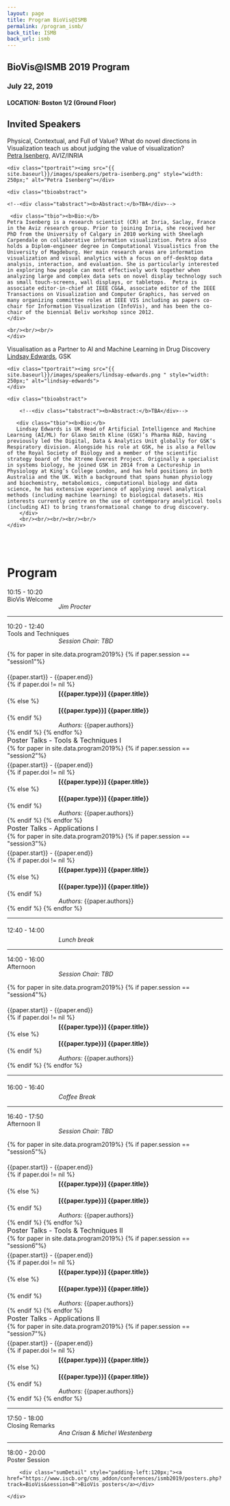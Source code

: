 ```yaml
---
layout: page
title: Program BioVis@ISMB
permalink: /program_ismb/
back_title: ISMB
back_url: ismb
---
```



## BioVis@ISMB 2019 Program

### July 22, 2019

#### LOCATION: Boston 1/2 (Ground Floor)



## Invited Speakers

<div class="talk">
    <div class="ttitle">Physical, Contextual, and Full of Value? What do novel directions in Visualization teach us about judging the value of visualization?
</div>
    <div><span class="tspeaker"><a href="https://petra.isenberg.cc/wiki/pmwiki.php">Petra Isenberg</a></span>, <span> AVIZ/INRIA </span></div>

    <div class="tportrait"><img src="{{ site.baseurl}}/images/speakers/petra-isenberg.png" style="width: 250px;" alt="Petra Isenberg"></div>

    <div class="tbioabstract"> 
	
	<!--<div class="tabstract"><b>Abstract:</b>TBA</div>-->
	
	 <div class="tbio"><b>Bio:</b>
	Petra Isenberg is a research scientist (CR) at Inria, Saclay, France in the Aviz research group. Prior to joining Inria, she received her PhD from the University of Calgary in 2010 working with Sheelagh Carpendale on collaborative information visualization. Petra also holds a Diplom-engineer degree in Computational Visualistics from the University of Magdeburg. Her main research areas are information visualization and visual analytics with a focus on off-desktop data analysis, interaction, and evaluation. She is particularly interested in exploring how people can most effectively work together when analyzing large and complex data sets on novel display technology such as small touch-screens, wall displays, or tabletops.  Petra is associate editor-in-chief at IEEE CG&A, associate editor of the IEEE Transactions on Visualization and Computer Graphics, has served on many organizing committee roles at IEEE VIS including as papers co-chair for Information Visualization (InfoVis), and has been the co-chair of the biennial Beliv workshop since 2012.  
	</div>
	
	<br/><br/><br/>
    </div>
</div>

<a name="sheelagh"></a>
<div class="talk">
    <div class="ttitle">Visualisation as a Partner to AI and Machine Learning in Drug Discovery</div>
    <div><span class="tspeaker"><a href="https://scholar.google.com/citations?user=jWcQDOsAAAAJ&hl=en">Lindsay Edwards</a></span>, <span> GSK </span></div>

    <div class="tportrait"><img src="{{ site.baseurl}}/images/speakers/lindsay-edwards.png " style="width: 250px;" alt="lindsay-edwards">
    </div>

    <div class="tbioabstract">

        <!--<div class="tabstract"><b>Abstract:</b>TBA</div>-->

       <div class="tbio"><b>Bio:</b>
       Lindsay Edwards is UK Head of Artificial Intelligence and Machine Learning (AI/ML) for Glaxo Smith Kline (GSK)’s Pharma R&D, having previously led the Digital, Data & Analytics Unit globally for GSK’s Respiratory division. Alongside his role at GSK, he is also a Fellow of the Royal Society of Biology and a member of the scientific strategy board of the Xtreme Everest Project. Originally a specialist in systems biology, he joined GSK in 2014 from a Lectureship in Physiology at King’s College London, and has held positions in both Australia and the UK. With a background that spans human physiology and biochemistry, metabolomics, computational biology and data science, he has extensive experience of applying novel analytical methods (including machine learning) to biological datasets. His interests currently centre on the use of contemporary analytical tools (including AI) to bring transformational change to drug discovery.
        </div>
		<br/><br/><br/><br/><br/>
    </div>
</div>

<br>
<br>

<!--- WELCOME -->

<h1> Program </h1>
<div>
    <div class="sumTime2">10:15 - 10:20</div>
    <div>
        <div class="sumContent">BioVis Welcome</div>
        <div class="sumDetail" style="padding-left:120px;"><i>Jim Procter</i></div>
    </div>
</div>

<hr class="style-one">



<!-- SESSION 1,2,3  : --->

<div>
    <div class="sumTime2"> 10:20 - 12:40</div>
    <div>
        <div class="sumContent">Tools and Techniques</div>
    </div>
    <div class="sumDetail" style="padding-left:120px;"><i>Session Chair: TBD</i> </div>
    <!-- <div class="sumDetail" style="padding-left:120px;font-size:12px;"><i>(* indicates presenting author)</i> </div> -->
</div>

{% for paper in site.data.program2019%}
{% if paper.session == "session1"%}
  <div>
      <div class="sumTime" style="padding-top:5px;"> {{paper.start}} - {{paper.end}}</div>
      {% if paper.doi != nil %}
      <div>
          <div class="ttile" style="padding-left:120px; padding-top:5px;">
          <b><!--<a href="{{paper.doi}}">--> [{{paper.type}}] <!--</a>--></b> <b>{{paper.title}}</b></div>
      </div>
      {% else %}
      <div>
          <div class="ttile" style="padding-left:120px; padding-top:5px;"> <b>[{{paper.type}}] {{paper.title}}</b></div>
      </div>
      {% endif %}
      <div class="sumDetail" style="padding-left:120px;"> <em>Authors:</em> {{paper.authors}}</div>
  </div>
{% endif %}
{% endfor %}


<!-- Poster Session Talk II-->
<div>
        <div class="sumContent" style="font-size:1.15em">Poster Talks - Tools & Techniques I</div>
</div>
{% for paper in site.data.program2019%}
{% if paper.session == "session2"%}
  <div>
      <div class="sumTime" style="padding-top:5px;"> {{paper.start}} - {{paper.end}}</div>
      {% if paper.doi != nil %}
      <div>
          <div class="ttile" style="padding-left:120px; padding-top:5px;">
          <b><!--<a href="{{paper.doi}}">--> [{{paper.type}}] <!--</a>--></b> <b>{{paper.title}}</b></div>
      </div>
      {% else %}
      <div>
          <div class="ttile" style="padding-left:120px; padding-top:5px;"> <b>[{{paper.type}}] {{paper.title}}</b></div>
      </div>
      {% endif %}
      <div class="sumDetail" style="padding-left:120px;"> <em>Authors:</em> {{paper.authors}}</div>
  </div>
{% endif %}
{% endfor %}

<div>
        <div class="sumContent"  style="font-size:1.15em">Poster Talks - Applications I </div>
</div>
{% for paper in site.data.program2019%}
{% if paper.session == "session3"%}
  <div>
      <div class="sumTime" style="padding-top:5px;"> {{paper.start}} - {{paper.end}}</div>
      {% if paper.doi != nil %}
      <div>
          <div class="ttile" style="padding-left:120px; padding-top:5px;">
          <b><!--<a href="{{paper.doi}}">--> [{{paper.type}}] <!--</a>--></b> <b>{{paper.title}}</b></div>
      </div>
      {% else %}
      <div>
          <div class="ttile" style="padding-left:120px; padding-top:5px;"> <b>[{{paper.type}}] {{paper.title}}</b></div>
      </div>
      {% endif %}
      <div class="sumDetail" style="padding-left:120px;"> <em>Authors:</em> {{paper.authors}}</div>
  </div>
{% endif %}
{% endfor %}


<!-- Lunch Break -->
<hr>
<div>
  <div class="sumTime" style="padding-top:5px;"> 12:40 - 14:00 </div>
    <div class="ttile" style="padding-left:120px; padding-top:5px;"> <em>Lunch break </em></div>
</div>  
<hr>

<!-- SESSION 4 -->

<div>
    <div class="sumTime2">14:00 - 16:00</div>
    <div>
        <div class="sumContent">Afternoon</div>
    </div>
    <div class="sumDetail" style="padding-left:120px;"><i>Session Chair: TBD</i> </div>
     <!-- <div class="sumDetail" style="padding-left:120px;font-size:12px;"><i>(* indicates presenting author)</i> </div> -->
</div>

{% for paper in site.data.program2019%}
{% if paper.session == "session4"%}
  <div>
      <div class="sumTime" style="padding-top:5px;"> {{paper.start}} - {{paper.end}}</div>
      {% if paper.doi != nil %}
      <div>
          <div class="ttile" style="padding-left:120px; padding-top:5px;">
          <b><!--<a href="{{paper.doi}}">--> [{{paper.type}}] <!--</a>--></b> <b>{{paper.title}}</b></div>
      </div>
      {% else %}
      <div>
          <div class="ttile" style="padding-left:120px; padding-top:5px;"> <b>[{{paper.type}}] {{paper.title}}</b></div>
      </div>
      {% endif %}
      <div class="sumDetail" style="padding-left:120px;"> <em>Authors:</em> {{paper.authors}}</div>
  </div>
{% endif %}
{% endfor %}

<!-- Coffee Break-->
<hr>
<div>
  <div class="sumTime" style="padding-top:5px;"> 16:00 - 16:40 </div>
    <div class="ttile" style="padding-left:120px; padding-top:5px;"> <em>Coffee Break </em></div>
</div>  
<hr>

<!-- SESSION 5,6,7 -->

<div>
    <div class="sumTime2">16:40 - 17:50</div>
    <div>
        <div class="sumContent">Afternoon II</div>
    </div>
    <div class="sumDetail" style="padding-left:120px;"><i>Session Chair: TBD</i> </div>
     <!-- <div class="sumDetail" style="padding-left:120px;font-size:12px;"><i>(* indicates presenting author)</i> </div> -->
</div>

{% for paper in site.data.program2019%}
{% if paper.session == "session5"%}
  <div>
      <div class="sumTime" style="padding-top:5px;"> {{paper.start}} - {{paper.end}}</div>
      {% if paper.doi != nil %}
      <div>
          <div class="ttile" style="padding-left:120px; padding-top:5px;">
          <b><!--<a href="{{paper.doi}}">--> [{{paper.type}}] <!--</a>--></b> <b>{{paper.title}}</b></div>
      </div>
      {% else %}
      <div>
          <div class="ttile" style="padding-left:120px; padding-top:5px;"> <b>[{{paper.type}}] {{paper.title}}</b></div>
      </div>
      {% endif %}
      <div class="sumDetail" style="padding-left:120px;"> <em>Authors:</em> {{paper.authors}}</div>
  </div>
{% endif %}
{% endfor %}


<!-- Poster Session Talk II-->
<div>
        <div class="sumContent" style="font-size:1.15em">Poster Talks - Tools & Techniques II</div>
</div>
{% for paper in site.data.program2019%}
{% if paper.session == "session6"%}
  <div>
      <div class="sumTime" style="padding-top:5px;"> {{paper.start}} - {{paper.end}}</div>
      {% if paper.doi != nil %}
      <div>
          <div class="ttile" style="padding-left:120px; padding-top:5px;">
          <b><!--<a href="{{paper.doi}}">--> [{{paper.type}}] <!--</a>--></b> <b>{{paper.title}}</b></div>
      </div>
      {% else %}
      <div>
          <div class="ttile" style="padding-left:120px; padding-top:5px;"> <b>[{{paper.type}}] {{paper.title}}</b></div>
      </div>
      {% endif %}
      <div class="sumDetail" style="padding-left:120px;"> <em>Authors:</em> {{paper.authors}}</div>
  </div>
{% endif %}
{% endfor %}

<div>
        <div class="sumContent"  style="font-size:1.15em">Poster Talks - Applications II</div>
</div>
{% for paper in site.data.program2019%}
{% if paper.session == "session7"%}
  <div>
      <div class="sumTime" style="padding-top:5px;"> {{paper.start}} - {{paper.end}}</div>
      {% if paper.doi != nil %}
      <div>
          <div class="ttile" style="padding-left:120px; padding-top:5px;">
          <b><!--<a href="{{paper.doi}}">--> [{{paper.type}}] <!--</a>--></b> <b>{{paper.title}}</b></div>
      </div>
      {% else %}
      <div>
          <div class="ttile" style="padding-left:120px; padding-top:5px;"> <b>[{{paper.type}}] {{paper.title}}</b></div>
      </div>
      {% endif %}
      <div class="sumDetail" style="padding-left:120px;"> <em>Authors:</em> {{paper.authors}}</div>
  </div>
{% endif %}
{% endfor %}

<!-- CLOSING REMARKS AND POSTER SESSION -->
<hr class="style-one">
<div>
    <div class="sumTime2">17:50 - 18:00</div>
    <div>
        <div class="sumContent">Closing Remarks</div>
          <div class="sumDetail" style="padding-left:120px;"><i>Ana Crisan & Michel Westenberg</i></div>
    </div>
</div>

<hr class="style-one">


<div>
    <div class="sumTime2">18:00 - 20:00</div>
    <div>
        <div class="sumContent">Poster Session</div>
       
		<div class="sumDetail" style="padding-left:120px;"><a href="https://www.iscb.org/cms_addon/conferences/ismb2019/posters.php?track=BioVis&session=B">BioVis posters</a></div>
		
    </div>
</div>
